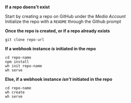 **If a repo doens't exist**

Start by creating a repo on GitHub under the *Media Account*  
Initialize the repo with a `README` through the Github prompt  


**Once the repo is created, or if a repo already exists**
```
git clone repo-url
```


**If a webhook instance *is* initiated in the repo**
```
cd repo-name
npm install
wh init repo-name
wh serve
```


**Else, if a webhook instance *isn't* initiated in the repo**
```
cd repo-name
wh create
wh serve
```

